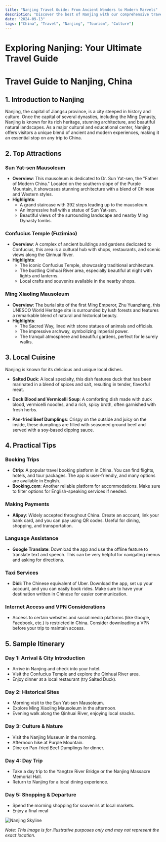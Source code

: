 ```yaml
---
title: "Nanjing Travel Guide: From Ancient Wonders to Modern Marvels"
description: "Discover the best of Nanjing with our comprehensive travel guide. Explore top attractions, savor local cuisine, and get insider tips for an unforgettable Chinese adventure."
date: "2024-09-13"
tags: ["China", "Travel", "Nanjing", "Tourism", "Culture"]
---
```


# Exploring Nanjing: Your Ultimate Travel Guide

# Travel Guide to Nanjing, China

## 1. Introduction to Nanjing
Nanjing, the capital of Jiangsu province, is a city steeped in history and culture. Once the capital of several dynasties, including the Ming Dynasty, Nanjing is known for its rich heritage, stunning architecture, and beautiful natural landscapes. As a major cultural and educational center, Nanjing offers visitors a unique blend of ancient and modern experiences, making it an essential stop on any trip to China.

## 2. Top Attractions

### Sun Yat-sen Mausoleum
- **Overview**: This mausoleum is dedicated to Dr. Sun Yat-sen, the "Father of Modern China." Located on the southern slope of the Purple Mountain, it showcases stunning architecture with a blend of Chinese and Western styles.
- **Highlights**:
  - A grand staircase with 392 steps leading up to the mausoleum.
  - An impressive hall with a statue of Sun Yat-sen.
  - Beautiful views of the surrounding landscape and nearby Ming Dynasty tombs.

### Confucius Temple (Fuzimiao)
- **Overview**: A complex of ancient buildings and gardens dedicated to Confucius, this area is a cultural hub with shops, restaurants, and scenic views along the Qinhuai River.
- **Highlights**:
  - The iconic Confucius Temple, showcasing traditional architecture.
  - The bustling Qinhuai River area, especially beautiful at night with lights and lanterns.
  - Local crafts and souvenirs available in the nearby shops.

### Ming Xiaoling Mausoleum
- **Overview**: The burial site of the first Ming Emperor, Zhu Yuanzhang, this UNESCO World Heritage site is surrounded by lush forests and features a remarkable blend of natural and historical beauty.
- **Highlights**:
  - The Sacred Way, lined with stone statues of animals and officials.
  - The impressive archway, symbolizing imperial power.
  - The tranquil atmosphere and beautiful gardens, perfect for leisurely walks.

## 3. Local Cuisine
Nanjing is known for its delicious and unique local dishes.

- **Salted Duck**: A local specialty, this dish features duck that has been marinated in a blend of spices and salt, resulting in tender, flavorful meat.
  
- **Duck Blood and Vermicelli Soup**: A comforting dish made with duck blood, vermicelli noodles, and a rich, spicy broth, often garnished with fresh herbs.

- **Pan-fried Beef Dumplings**: Crispy on the outside and juicy on the inside, these dumplings are filled with seasoned ground beef and served with a soy-based dipping sauce.

## 4. Practical Tips

### Booking Trips
- **Ctrip**: A popular travel booking platform in China. You can find flights, hotels, and tour packages. The app is user-friendly, and many options are available in English.
- **Booking.com**: Another reliable platform for accommodations. Make sure to filter options for English-speaking services if needed.

### Making Payments
- **Alipay**: Widely accepted throughout China. Create an account, link your bank card, and you can pay using QR codes. Useful for dining, shopping, and transportation.

### Language Assistance
- **Google Translate**: Download the app and use the offline feature to translate text and speech. This can be very helpful for navigating menus and asking for directions.

### Taxi Services
- **Didi**: The Chinese equivalent of Uber. Download the app, set up your account, and you can easily book rides. Make sure to have your destination written in Chinese for easier communication.

### Internet Access and VPN Considerations
- Access to certain websites and social media platforms (like Google, Facebook, etc.) is restricted in China. Consider downloading a VPN before your trip to maintain access.

## 5. Sample Itinerary

### Day 1: Arrival & City Introduction
- Arrive in Nanjing and check into your hotel.
- Visit the Confucius Temple and explore the Qinhuai River area.
- Enjoy dinner at a local restaurant (try Salted Duck).

### Day 2: Historical Sites
- Morning visit to the Sun Yat-sen Mausoleum.
- Explore Ming Xiaoling Mausoleum in the afternoon.
- Evening walk along the Qinhuai River, enjoying local snacks.

### Day 3: Culture & Nature
- Visit the Nanjing Museum in the morning.
- Afternoon hike at Purple Mountain.
- Dine on Pan-fried Beef Dumplings for dinner.

### Day 4: Day Trip
- Take a day trip to the Yangtze River Bridge or the Nanjing Massacre Memorial Hall.
- Return to Nanjing for a local dining experience.

### Day 5: Shopping & Departure
- Spend the morning shopping for souvenirs at local markets.
- Enjoy a final meal

<img src="https://source.unsplash.com/1600x900/?Nanjing,cityscape" alt="Nanjing Skyline" loading="lazy">

*Note: This image is for illustrative purposes only and may not represent the exact location.*

